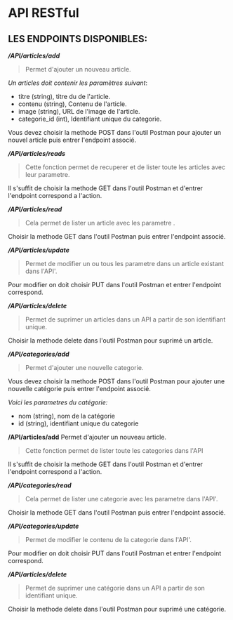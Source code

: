 # API RESTful

## LES ENDPOINTS DISPONIBLES:

**_/API/articles/add_**

> Permet d'ajouter un nouveau article.

_Un articles doit contenir les paramètres suivant_:

- titre (string), titre du de l'article.
- contenu (string), Contenu de l'article.
- image (string), URL de l'image de l'article.
- categorie_id (int), Identifiant unique du categorie.

Vous devez choisir la methode POST dans l'outil Postman pour ajouter un nouvel article puis entrer l'endpoint associé.

**_/API/articles/reads_**

> Cette fonction permet de recuperer et de lister toute les articles avec leur parametre.

Il s'suffit de choisir la methode GET dans l'outil Postman et d'entrer l'endpoint correspond a l'action.

**_/API/articles/read_**

> Cela permet de lister un article avec les parametre .

Choisir la methode GET dans l'outil Postman puis entrer l'endpoint associé.

**_/API/articles/update_**

> Permet de modifier un ou tous les parametre dans un article existant dans l'API'.

Pour modifier on doit choisir PUT dans l'outil Postman et entrer l'endpoint correspond.

**_/API/articles/delete_**

> Permet de suprimer un articles dans un API a partir de son identifiant unique.

Choisir la methode delete dans l'outil Postman pour suprimé un article.

**_/API/categories/add_**

> Permet d'ajouter une nouvelle categorie.

Vous devez choisir la methode POST dans l'outil Postman pour ajouter une nouvelle catégorie puis entrer l'endpoint associé.

_Voici les parametres du catégorie:_

- nom (string), nom de la catégorie
- id (string), identifiant unique du categorie

**/API/articles/add**
Permet d'ajouter un nouveau article.

> Cette fonction permet de lister toute les categories dans l'API

Il s'suffit de choisir la methode GET dans l'outil Postman et d'entrer l'endpoint correspond a l'action.

**_/API/categories/read_**

> Cela permet de lister une categorie avec les parametre dans l'API'.

Choisir la methode GET dans l'outil Postman puis entrer l'endpoint associé.

**_/API/categories/update_**

> Permet de modifier le contenu de la categorie dans l'API'.

Pour modifier on doit choisir PUT dans l'outil Postman et entrer l'endpoint correspond.

**_/API/articles/delete_**

> Permet de suprimer une catégorie dans un API a partir de son identifiant unique.

Choisir la methode delete dans l'outil Postman pour suprimé une catégorie.
